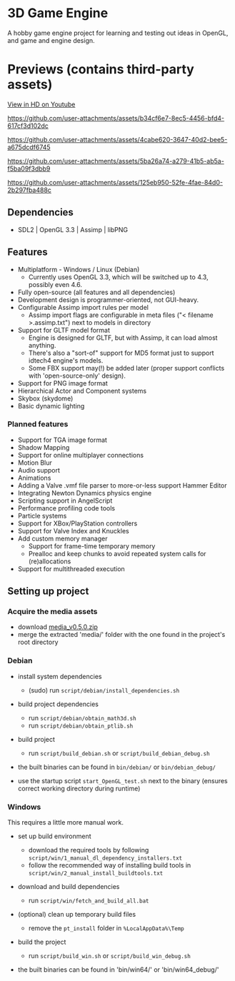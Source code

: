 # 3D Game Engine

A hobby game engine project for learning and testing out ideas in OpenGL, and game and engine design.

# Previews (contains third-party assets)

[View in HD on Youtube](https://www.youtube.com/playlist?list=PL_6vYfViRgM7shw6Fb5T2fc9Z8cZAG7DK)

https://github.com/user-attachments/assets/b34cf6e7-8ec5-4456-bfd4-617cf3d102dc

https://github.com/user-attachments/assets/4cabe620-3647-40d2-bee5-a675dcdf6745

https://github.com/user-attachments/assets/5ba26a74-a279-41b5-ab5a-f5ba09f3dbb9

https://github.com/user-attachments/assets/125eb950-52fe-4fae-84d0-2b297fba488c

## Dependencies
  * SDL2 | OpenGL 3.3 | Assimp | libPNG

## Features

- Multiplatform - Windows / Linux (Debian) 
  * Currently uses OpenGL 3.3, which will be switched up to 4.3, possibly even 4.6.
- Fully open-source (all features and all dependencies)
- Development design is programmer-oriented, not GUI-heavy.
- Configurable Assimp import rules per model
  * Assimp import flags are configurable in meta files ("< filename >.assimp.txt") next to models in directory
- Support for GLTF model format
  * Engine is designed for GLTF, but with Assimp, it can load almost anything.
  * There's also a "sort-of" support for MD5 format just to support idtech4 engine's models.
  * Some FBX support may(!) be added later (proper support conflicts with 'open-source-only' design).
- Support for PNG image format
- Hierarchical Actor and Component systems
- Skybox (skydome)
- Basic dynamic lighting

### Planned features

- Support for TGA image format
- Shadow Mapping
- Support for online multiplayer connections
- Motion Blur
- Audio support
- Animations
- Adding a Valve .vmf file parser to more-or-less support Hammer Editor
- Integrating Newton Dynamics physics engine
- Scripting support in AngelScript
- Performance profiling code tools
- Particle systems
- Support for XBox/PlayStation controllers
- Support for Valve Index and Knuckles
- Add custom memory manager
  * Support for frame-time temporary memory
  * Prealloc and keep chunks to avoid repeated system calls for (re)allocations
- Support for multithreaded execution

## Setting up project
### Acquire the media assets
 - download [media_v0.5.0.zip](https://drive.proton.me/urls/ZVFAK2V5FR#jjY9o83RMyUL)
 - merge the extracted 'media/' folder with the one found in the project's root directory

### Debian

- install system dependencies
  * (sudo) run `script/debian/install_dependencies.sh`
- build project dependencies
  * run `script/debian/obtain_math3d.sh`
  * run `script/debian/obtain_ptlib.sh`
- build project
  * run `script/build_debian.sh` or `script/build_debian_debug.sh`

- the built binaries can be found in `bin/debian/` or `bin/debian_debug/`
- use the startup script `start_OpenGL_test.sh` next to the binary (ensures correct working directory during runtime)

### Windows

This requires a little more manual work.
- set up build environment
  * download the required tools by following `script/win/1_manual_dl_dependency_installers.txt`
  * follow the recommended way of installing build tools in `script/win/2_manual_install_buildtools.txt`
- download and build dependencies
  * run `script/win/fetch_and_build_all.bat`
- (optional) clean up temporary build files
  * remove the `pt_install` folder in `%LocalAppData%\Temp`
- build the project
  * run `script/build_win.sh` or `script/build_win_debug.sh`

- the built binaries can be found in 'bin/win64/' or 'bin/win64_debug/'
